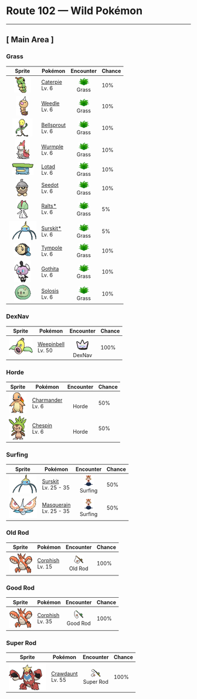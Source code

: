 # Route 102 — Wild Pokémon

---

## [ Main Area ]

### Grass

| Sprite | Pokémon | Encounter | Chance |
|:------:|---------|:---------:|--------|
| ![Caterpie](../../assets/sprites/caterpie/front.gif "Caterpie: Caterpie has a voracious appetite. It can devour leaves bigger than its body right before your eyes. From its antenna, this Pokémon releases a terrifically strong odor.") | [Caterpie](../../pokemon/caterpie.md/)<br>Lv. 6 | ![Grass](../../assets/encounter_types/grass.png "Grass")<br>Grass | 10% |
| ![Weedle](../../assets/sprites/weedle/front.gif "Weedle: Weedle has an extremely acute sense of smell. It is capable of distinguishing its favorite kinds of leaves from those it dislikes just by sniffing with its big red proboscis (nose).") | [Weedle](../../pokemon/weedle.md/)<br>Lv. 6 | ![Grass](../../assets/encounter_types/grass.png "Grass")<br>Grass | 10% |
| ![Bellsprout](../../assets/sprites/bellsprout/front.gif "Bellsprout: Bellsprout’s thin and flexible body lets it bend and sway to avoid any attack, however strong it may be. From its mouth, this Pokémon spits a corrosive fluid that melts even iron.") | [Bellsprout](../../pokemon/bellsprout.md/)<br>Lv. 6 | ![Grass](../../assets/encounter_types/grass.png "Grass")<br>Grass | 10% |
| ![Wurmple](../../assets/sprites/wurmple/front.gif "Wurmple: Wurmple is targeted by Swellow as prey. This Pokémon will try to resist by pointing the spikes on its rear at the attacking predator. It will weaken the foe by leaking poison from the spikes.") | [Wurmple](../../pokemon/wurmple.md/)<br>Lv. 6 | ![Grass](../../assets/encounter_types/grass.png "Grass")<br>Grass | 10% |
| ![Lotad](../../assets/sprites/lotad/front.gif "Lotad: Lotad is said to have dwelled on land before. However, this Pokémon is thought to have returned to water because the leaf on its head grew large and heavy. It now lives by floating atop the water.") | [Lotad](../../pokemon/lotad.md/)<br>Lv. 6 | ![Grass](../../assets/encounter_types/grass.png "Grass")<br>Grass | 10% |
| ![Seedot](../../assets/sprites/seedot/front.gif "Seedot: Seedot looks exactly like an acorn when it is dangling from a tree branch. It startles other Pokémon by suddenly moving. This Pokémon polishes its body once a day using leaves.") | [Seedot](../../pokemon/seedot.md/)<br>Lv. 6 | ![Grass](../../assets/encounter_types/grass.png "Grass")<br>Grass | 10% |
| ![Ralts*](../../assets/sprites/ralts/front.gif "Ralts*: Ralts has the ability to sense the emotions of people. If its Trainer is in a cheerful mood, this Pokémon grows cheerful and joyous in the same way.") | [Ralts*](../../pokemon/ralts.md/)<br>Lv. 6 | ![Grass](../../assets/encounter_types/grass.png "Grass")<br>Grass | 5% |
| ![Surskit*](../../assets/sprites/surskit/front.gif "Surskit*: If Surskit senses danger, it secretes a thick, sugary syrup from the tip of its head. There are some Pokémon that love eating this syrup.") | [Surskit*](../../pokemon/surskit.md/)<br>Lv. 6 | ![Grass](../../assets/encounter_types/grass.png "Grass")<br>Grass | 5% |
| ![Tympole](../../assets/sprites/tympole/front.gif "Tympole: By vibrating its cheeks, it emits sound waves imperceptible to humans. It uses the rhythm of these sounds to talk.") | [Tympole](../../pokemon/tympole.md/)<br>Lv. 6 | ![Grass](../../assets/encounter_types/grass.png "Grass")<br>Grass | 10% |
| ![Gothita](../../assets/sprites/gothita/front.gif "Gothita: They intently observe both Trainers and Pokémon. Apparently, they are looking at something that only Gothita can see.") | [Gothita](../../pokemon/gothita.md/)<br>Lv. 6 | ![Grass](../../assets/encounter_types/grass.png "Grass")<br>Grass | 10% |
| ![Solosis](../../assets/sprites/solosis/front.gif "Solosis: They drive away attackers by unleashing psychic power. They can use telepathy to talk with others.") | [Solosis](../../pokemon/solosis.md/)<br>Lv. 6 | ![Grass](../../assets/encounter_types/grass.png "Grass")<br>Grass | 10% |

### DexNav

| Sprite | Pokémon | Encounter | Chance |
|:------:|---------|:---------:|--------|
| ![Weepinbell](../../assets/sprites/weepinbell/front.gif "Weepinbell: Weepinbell has a large hook on its rear end. At night, the Pokémon hooks on to a tree branch and goes to sleep. If it moves around in its sleep, it may wake up to find itself on the ground.") | [Weepinbell](../../pokemon/weepinbell.md/)<br>Lv. 50 | ![DexNav](../../assets/encounter_types/dexnav.png "DexNav")<br>DexNav | 100% |

### Horde

| Sprite | Pokémon | Encounter | Chance |
|:------:|---------|:---------:|--------|
| ![Charmander](../../assets/sprites/charmander/front.gif "Charmander: The flame that burns at the tip of its tail is an indication of its emotions. The flame wavers when Charmander is enjoying itself. If the Pokémon becomes enraged, the flame burns fiercely.") | [Charmander](../../pokemon/charmander.md/)<br>Lv. 6 | ![Horde](../../assets/encounter_types/horde.png "Horde")<br>Horde | 50% |
| ![Chespin](../../assets/sprites/chespin/front.gif "Chespin: Such a thick shell of wood covers its head and back that even a direct hit from a truck wouldn’t faze it.") | [Chespin](../../pokemon/chespin.md/)<br>Lv. 6 | ![Horde](../../assets/encounter_types/horde.png "Horde")<br>Horde | 50% |

### Surfing

| Sprite | Pokémon | Encounter | Chance |
|:------:|---------|:---------:|--------|
| ![Surskit](../../assets/sprites/surskit/front.gif "Surskit: If Surskit senses danger, it secretes a thick, sugary syrup from the tip of its head. There are some Pokémon that love eating this syrup.") | [Surskit](../../pokemon/surskit.md/)<br>Lv. 25 - 35 | ![Surfing](../../assets/encounter_types/surfing.png "Surfing")<br>Surfing | 50% |
| ![Masquerain](../../assets/sprites/masquerain/front.gif "Masquerain: Masquerain’s antennas have eyelike patterns that usually give it an angry look. If the “eyes” are droopy and appear sad, it is said to be a sign that a heavy rainfall is on its way.") | [Masquerain](../../pokemon/masquerain.md/)<br>Lv. 25 - 35 | ![Surfing](../../assets/encounter_types/surfing.png "Surfing")<br>Surfing | 50% |

### Old Rod

| Sprite | Pokémon | Encounter | Chance |
|:------:|---------|:---------:|--------|
| ![Corphish](../../assets/sprites/corphish/front.gif "Corphish: Corphish catches prey with its sharp claws. It has no likes or dislikes when it comes to food—it will eat anything. This Pokémon has no trouble living in filthy water.") | [Corphish](../../pokemon/corphish.md/)<br>Lv. 15 | ![Old Rod](../../assets/encounter_types/old_rod.png "Old Rod")<br>Old Rod | 100% |

### Good Rod

| Sprite | Pokémon | Encounter | Chance |
|:------:|---------|:---------:|--------|
| ![Corphish](../../assets/sprites/corphish/front.gif "Corphish: Corphish catches prey with its sharp claws. It has no likes or dislikes when it comes to food—it will eat anything. This Pokémon has no trouble living in filthy water.") | [Corphish](../../pokemon/corphish.md/)<br>Lv. 35 | ![Good Rod](../../assets/encounter_types/good_rod.png "Good Rod")<br>Good Rod | 100% |

### Super Rod

| Sprite | Pokémon | Encounter | Chance |
|:------:|---------|:---------:|--------|
| ![Crawdaunt](../../assets/sprites/crawdaunt/front.gif "Crawdaunt: Crawdaunt molts (sheds) its shell regularly. Immediately after molting, its shell is soft and tender. Until the shell hardens, this Pokémon hides in its streambed burrow to avoid attack from its foes.") | [Crawdaunt](../../pokemon/crawdaunt.md/)<br>Lv. 55 | ![Super Rod](../../assets/encounter_types/super_rod.png "Super Rod")<br>Super Rod | 100% |


